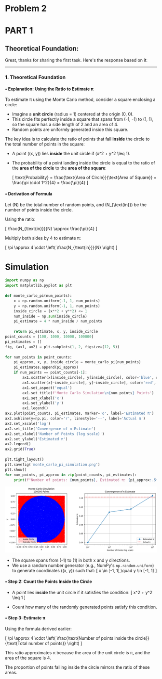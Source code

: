 # Problem 2

# PART 1

## Theoretical Foundation:

Great, thanks for sharing the first task. Here's the response based on it:

---

### **1. Theoretical Foundation**

#### **• Explanation: Using the Ratio to Estimate π**

To estimate π using the Monte Carlo method, consider a square enclosing a circle:

- Imagine a **unit circle** (radius = 1) centered at the origin (0, 0).
- This circle fits perfectly inside a square that spans from (-1, -1) to (1, 1), so the square has a side length of 2 and an area of 4.
- Random points are uniformly generated inside this square.

The key idea is to calculate the ratio of points that fall **inside** the circle to the total number of points in the square:

- A point \((x, y)\) lies **inside** the unit circle if \(x^2 + y^2 \leq 1\).

- The probability of a point landing inside the circle is equal to the ratio of the **area of the circle** to the **area of the square**:

  \[
  \text{Probability} = \frac{\text{Area of Circle}}{\text{Area of Square}} = \frac{\pi \cdot 1^2}{4} = \frac{\pi}{4}
  \]

#### **• Derivation of Formula**

Let \(N\) be the total number of random points, and \(N_{\text{in}}\) be the number of points inside the circle.

Using the ratio:

\[
\frac{N_{\text{in}}}{N} \approx \frac{\pi}{4}
\]

Multiply both sides by 4 to estimate π:

\[
\pi \approx 4 \cdot \left( \frac{N_{\text{in}}}{N} \right)
\]


# Simulation

```python
import numpy as np
import matplotlib.pyplot as plt

def monte_carlo_pi(num_points):
    x = np.random.uniform(-1, 1, num_points)
    y = np.random.uniform(-1, 1, num_points)
    inside_circle = (x**2 + y**2) <= 1
    num_inside = np.sum(inside_circle)
    pi_estimate = 4 * num_inside / num_points
    
    return pi_estimate, x, y, inside_circle
point_counts = [100, 1000, 10000, 100000]
pi_estimates = []
fig, (ax1, ax2) = plt.subplots(1, 2, figsize=(12, 5))

for num_points in point_counts:
    pi_approx, x, y, inside_circle = monte_carlo_pi(num_points)
    pi_estimates.append(pi_approx)
    if num_points == point_counts[-1]:
        ax1.scatter(x[inside_circle], y[inside_circle], color='blue', s=1, label='Inside Circle')
        ax1.scatter(x[~inside_circle], y[~inside_circle], color='red', s=1, label='Outside Circle')
        ax1.set_aspect('equal')
        ax1.set_title(f'Monte Carlo Simulation\n{num_points} Points')
        ax1.set_xlabel('x')
        ax1.set_ylabel('y')
        ax1.legend()
ax2.plot(point_counts, pi_estimates, marker='o', label='Estimated π')
ax2.axhline(y=np.pi, color='r', linestyle='--', label='Actual π')
ax2.set_xscale('log')
ax2.set_title('Convergence of π Estimate')
ax2.set_xlabel('Number of Points (log scale)')
ax2.set_ylabel('Estimated π')
ax2.legend()
ax2.grid(True)

plt.tight_layout()
plt.savefig('monte_carlo_pi_simulation.png')
plt.show()
for num_points, pi_approx in zip(point_counts, pi_estimates):
    print(f"Number of points: {num_points}, Estimated π: {pi_approx:.5f}, Error: {abs(pi_approx - np.pi):.5f}")
```

![alt text](<Unknown kopyası.png>)


- The square spans from \(-1\) to \(1\) in both x and y directions.
- We use a random number generator (e.g., NumPy's `np.random.uniform`) to generate coordinates \((x, y)\) such that:
  \[
  x \in [-1, 1],\quad y \in [-1, 1]
  \]

#### **• Step 2: Count the Points Inside the Circle**

- A point lies **inside** the unit circle if it satisfies the condition:
  \[
  x^2 + y^2 \leq 1
  \]

- Count how many of the randomly generated points satisfy this condition.

#### **• Step 3: Estimate π**

Using the formula derived earlier:

\[
\pi \approx 4 \cdot \left( \frac{\text{Number of points inside the circle}}{\text{Total number of points}} \right)
\]

This ratio approximates π because the area of the unit circle is π, and the area of the square is 4.

The proportion of points falling inside the circle mirrors the ratio of these areas.








